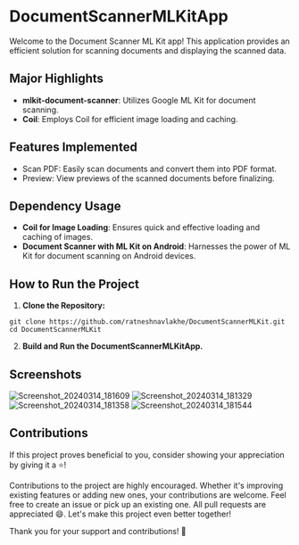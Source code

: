 # DocumentScannerMLKitApp

Welcome to the Document Scanner ML Kit app! This application provides an efficient solution for scanning documents and displaying the scanned data.

## Major Highlights

- **mlkit-document-scanner**: Utilizes Google ML Kit for document scanning.
- **Coil**: Employs Coil for efficient image loading and caching.

## Features Implemented

- Scan PDF: Easily scan documents and convert them into PDF format.
- Preview: View previews of the scanned documents before finalizing.

## Dependency Usage

- **Coil for Image Loading**: Ensures quick and effective loading and caching of images.
- **Document Scanner with ML Kit on Android**: Harnesses the power of ML Kit for document scanning on Android devices.

## How to Run the Project

1. **Clone the Repository:**
```
git clone https://github.com/ratneshnavlakhe/DocumentScannerMLKit.git
cd DocumentScannerMLKit
```

2. **Build and Run the DocumentScannerMLKitApp.**

## Screenshots

![Screenshot_20240314_181609](https://github.com/ratneshnavlakhe/DocumentScannerMLKit/assets/4018792/d595da71-ce8b-4977-a2c2-0f8d703dddc3)
![Screenshot_20240314_181329](https://github.com/ratneshnavlakhe/DocumentScannerMLKit/assets/4018792/41d14709-4646-4d6a-8768-2f618aa24503)
![Screenshot_20240314_181358](https://github.com/ratneshnavlakhe/DocumentScannerMLKit/assets/4018792/8847dddf-5492-4c6e-8723-12a3df6407c9)
![Screenshot_20240314_181544](https://github.com/ratneshnavlakhe/DocumentScannerMLKit/assets/4018792/9957b85a-158b-40dc-a6a2-1d3bd67044a6)


## Contributions

If this project proves beneficial to you, consider showing your appreciation by giving it a ⭐️!

Contributions to the project are highly encouraged. Whether it's improving existing features or adding new ones, your contributions are welcome. Feel free to create an issue or pick up an existing one. All pull requests are appreciated 😄. Let's make this project even better together!

Thank you for your support and contributions! 🚀
